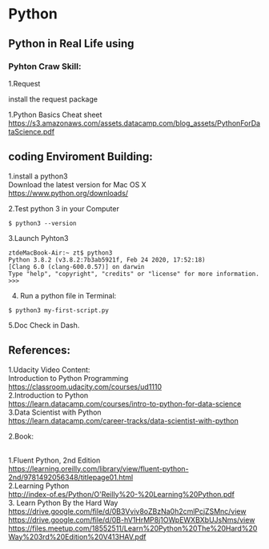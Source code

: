 # Python
## Python in Real Life using
### Pyhton Craw Skill:

1.Request 

install the request package


1.Python Basics Cheat sheet
<br>https://s3.amazonaws.com/assets.datacamp.com/blog_assets/PythonForDataScience.pdf


## coding Enviroment Building:

1.install a python3
<br>Download the latest version for Mac OS X
<br>https://www.python.org/downloads/

2.Test python 3 in your Computer 
```
$ python3 --version
```
3.Launch Pyhton3
```
ztdeMacBook-Air:~ zt$ python3
Python 3.8.2 (v3.8.2:7b3ab5921f, Feb 24 2020, 17:52:18) 
[Clang 6.0 (clang-600.0.57)] on darwin
Type "help", "copyright", "credits" or "license" for more information.
>>> 
```
4. Run a python file in Terminal:
```
$ python3 my-first-script.py
```
5.Doc Check in Dash.

## References:

1.Udacity Video Content:
<br>Introduction to Python Programming
<br>https://classroom.udacity.com/courses/ud1110
<br>2.Introduction to Python
<br>https://learn.datacamp.com/courses/intro-to-python-for-data-science
<br>3.Data Scientist with Python
<br>https://learn.datacamp.com/career-tracks/data-scientist-with-python

2.Book:

<br>1.Fluent Python, 2nd Edition
<br>https://learning.oreilly.com/library/view/fluent-python-2nd/9781492056348/titlepage01.html
<br>2.Learning Python
<br>http://index-of.es/Python/O'Reilly%20-%20Learning%20Python.pdf
<br>3. Learn Python By the Hard Way
<br>https://drive.google.com/file/d/0B3Vviv8oZBzNa0h2cmlPcjZSMnc/view
<br>https://drive.google.com/file/d/0B-hV1HrMP8j1OWpEWXBXbUJsNms/view
<br>https://files.meetup.com/18552511/Learn%20Python%20The%20Hard%20Way%203rd%20Edition%20V413HAV.pdf
